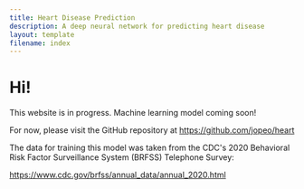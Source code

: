 ```yaml
---
title: Heart Disease Prediction
description: A deep neural network for predicting heart disease
layout: template
filename: index
---
```


# Hi!

This website is in progress. Machine learning model coming soon!

For now, please visit the GitHub repository at <https://github.com/jopeo/heart>

The data for training this model was taken from the CDC's 2020 Behavioral Risk Factor 
Surveillance System (BRFSS) Telephone Survey:

<https://www.cdc.gov/brfss/annual_data/annual_2020.html>